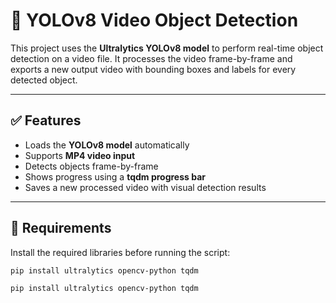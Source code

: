 
# 📌 YOLOv8 Video Object Detection

This project uses the **Ultralytics YOLOv8 model** to perform real-time object detection on a video file. It processes the video frame-by-frame and exports a new output video with bounding boxes and labels for every detected object.

---

## ✅ Features
- Loads the **YOLOv8 model** automatically
- Supports **MP4 video input**
- Detects objects frame-by-frame
- Shows progress using a **tqdm progress bar**
- Saves a new processed video with visual detection results

---

## 📌 Requirements

Install the required libraries before running the script:

```sh
pip install ultralytics opencv-python tqdm

pip install ultralytics opencv-python tqdm


